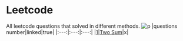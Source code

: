 # Leetcode
All leetcode questions that solved in different methods.
![p](https://raw.githubusercontent.com/basicExploration/Demos/master/donate.png)
|questions number|linked|true|
|:---:|:---:|:---:|
|[1](./1)|[Two Sum](https://leetcode-cn.com/problems/two-sum/)|x|
